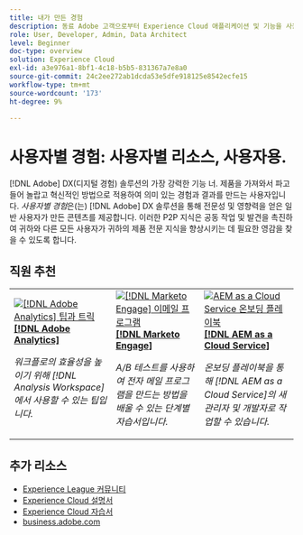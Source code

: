 ```yaml
---
title: 내가 만든 경험
description: 동료 Adobe 고객으로부터 Experience Cloud 애플리케이션 및 기능을 사용하는 방법에 대해 알아보십시오.
role: User, Developer, Admin, Data Architect
level: Beginner
doc-type: overview
solution: Experience Cloud
exl-id: a3e976a1-8bf1-4c18-b5b5-831367a7e8a0
source-git-commit: 24c2ee272ab1dcda53e5dfe918125e8542ecfe15
workflow-type: tm+mt
source-wordcount: '173'
ht-degree: 9%

---
```


# 사용자별 경험: 사용자별 리소스, 사용자용.

[!DNL Adobe] DX(디지털 경험) 솔루션의 가장 강력한 기능 너. 제품을 가져와서 파고들어 놀랍고 혁신적인 방법으로 적용하여 의미 있는 경험과 결과를 만드는 사용자입니다. _사용자별 경험_&#x200B;은(는) [!DNL Adobe] DX 솔루션을 통해 전문성 및 영향력을 얻은 일반 사용자가 만든 콘텐츠를 제공합니다. 이러한 P2P 지식은 공동 작업 및 발견을 촉진하여 귀하와 다른 모든 사용자가 귀하의 제품 전문 지식을 향상시키는 데 필요한 영감을 찾을 수 있도록 합니다.

<div id="recs-overview-body-1"></div>
<div id="recs-overview-body-2"></div>
<div id="recs-overview-body-3"></div>
<div id="recs-overview-body-4"></div>
<div id="recs-overview-body-5"></div>
<div id="recs-overview-body-6"></div>

<div id="staff-picks-section">

## 직원 추천

<table>
<tr>
  <td>
    <a href="/help/analytics/analysis-workspace/tips-and-tricks/right-click-tips-and-tricks-for-more-efficient-workflows.md">
      <img alt="[!DNL Adobe Analytics] 팁과 트릭" src="https://video.tv.adobe.com/v/3422280?format=jpeg&captions=kor" />
    </a>
    <div>
      <a href="/help/analytics/analysis-workspace/tips-and-tricks/right-click-tips-and-tricks-for-more-efficient-workflows.md">
    <strong>[!DNL Adobe Analytics]</strong>
    </a>
    </div>
    <p>
    <em>워크플로의 효율성을 높이기 위해 [!DNL Analysis Workspace]에서 사용할 수 있는 팁입니다.</em>
    <p>
  </td>
  <td>
    <a href="/help/marketo/programs/email-programs.md">
      <img alt="[!DNL Marketo Engage] 이메일 프로그램" src="https://video.tv.adobe.com/v/3453374?format=jpeg&captions=kor" />
    </a>
    <div>
      <a href="/help/marketo/programs/email-programs.md">
    <strong>[!DNL Marketo Engage]</strong>
    </a>
    </div>
    <p>
    <em>A/B 테스트를 사용하여 전자 메일 프로그램을 만드는 방법을 배울 수 있는 단계별 자습서입니다.</em>
    <p>
  </td>
  <td>
    <a href="/help/experience-manager/cloud-service/expert-resources/aem-champions/onboarding-playbook.md">
      <img alt="AEM as a Cloud Service 온보딩 플레이북" src="https://video.tv.adobe.com/v/3419299?format=jpeg" />
    </a>
    <div>
      <a href="/help/experience-manager/cloud-service/expert-resources/aem-champions/onboarding-playbook.md">
    <strong>[!DNL AEM as a Cloud Service]</strong>
    </a>
    </div>
    <p>
    <em>온보딩 플레이북을 통해 [!DNL AEM as a Cloud Service]의 새 관리자 및 개발자로 작업할 수 있습니다.</em>
    <p>
  </td>
</tr>
</table>
</div>

## 추가 리소스

* [Experience League 커뮤니티](https://experienceleaguecommunities.adobe.com/?profile.language=ko)
* [Experience Cloud 설명서](https://experienceleague.adobe.com/docs/?lang=ko)
* [Experience Cloud 자습서](https://experienceleague.adobe.com/docs/home-tutorials.html?lang=ko-KR)
* [business.adobe.com](https://business.adobe.com)

